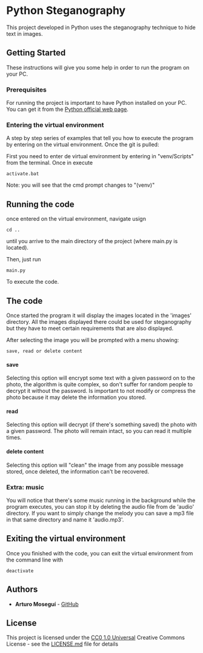 # Python Steganography

This project developed in Python uses the steganography technique to hide text in images.

## Getting Started

These instructions will give you some help in order to run the program on your PC.

### Prerequisites

For running the project is important to have Python installed on your PC. You can get it from the [Python official web page](https://www.python.org/downloads/).

### Entering the virtual environment

A step by step series of examples that tell you how to execute the program by entering on the virtual environment. Once the git is pulled:

First you need to enter de virtual environment by entering in "venv/Scripts" from the terminal. Once in execute

    activate.bat

Note: you will see that the cmd prompt changes to "(venv)"

## Running the code

once entered on the virtual environment, navigate usign

    cd ..

until you arrive to the main directory of the project (where main.py is located).

Then, just run

    main.py

To execute the code.

## The code

Once started the program it will display the images located in the 'images' directory.
All the images displayed there could be used for steganography but they have to meet certain requirements that are also displayed.

After selecting the image you will be prompted with a menu showing:

    save, read or delete content

#### save

Selecting this option will encrypt some text with a given password on to the photo, the algorithm is quite complex,
so don't suffer for random people to decrypt it without the password. Is important to not modify or compress the photo 
because it may delete the information you stored.

#### read

Selecting this option will decrypt (if there's something saved) the photo with a given password. The photo will remain intact,
so you can read it multiple times.

#### delete content

Selecting this option will "clean" the image from any possible message stored, once deleted, the information can't be recovered.


### Extra: music

You will notice that there's some music running in the background while the program executes, you can stop it by deleting the
audio file from de 'audio' directory. If you want to simply change the melody you can save a mp3 file in that same directory and 
name it 'audio.mp3'.

## Exiting the virtual environment

Once you finished with the code, you can exit the virtual environment from the command line with

    deactivate

## Authors

  - **Arturo Moseguí** -
    [GitHub](https://github.com/anEarlyAdoper/)
  

## License

This project is licensed under the [CC0 1.0 Universal](LICENSE.md)
Creative Commons License - see the [LICENSE.md](LICENSE.md) file for
details